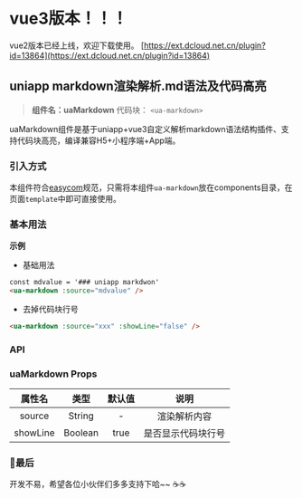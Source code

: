 
# vue3版本！！！
vue2版本已经上线，欢迎下载使用。
[https://ext.dcloud.net.cn/plugin?id=13864](https://ext.dcloud.net.cn/plugin?id=13864)

## uniapp markdown渲染解析.md语法及代码高亮
> **组件名：uaMarkdown**
> 代码块： `<ua-markdown>`


uaMarkdown组件是基于uniapp+vue3自定义解析markdown语法结构插件、支持代码块高亮，编译兼容H5+小程序端+App端。


### 引入方式

本组件符合[easycom](https://uniapp.dcloud.io/collocation/pages?id=easycom)规范，只需将本组件`ua-markdown`放在components目录，在页面`template`中即可直接使用。


### 基本用法 

**示例**

- 基础用法

```html
const mdvalue = '### uniapp markdwon'
<ua-markdown :source="mdvalue" />
```

- 去掉代码块行号

```html
<ua-markdown :source="xxx" :showLine="false" />
```


### API

### uaMarkdown Props 

|属性名|类型|默认值|说明|
|:-:|:-:|:-:|:-:|
|source|String|-| 渲染解析内容 |
|showLine|Boolean|true| 是否显示代码块行号 |


### 💝最后

开发不易，希望各位小伙伴们多多支持下哈~~ ☕️☕️
